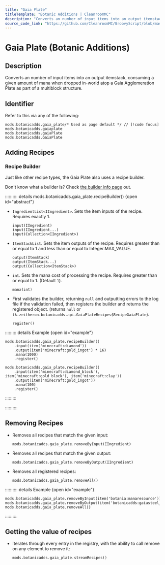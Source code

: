 ```yaml
---
title: "Gaia Plate"
titleTemplate: "Botanic Additions | CleanroomMC"
description: "Converts an number of input items into an output itemstack, consuming a given amount of mana when dropped in-world atop a Gaia Agglomeration Plate as part of a multiblock structure."
source_code_link: "https://github.com/CleanroomMC/GroovyScript/blob/master/src/main/java/com/cleanroommc/groovyscript/compat/mods/botanicadditions/GaiaPlate.java"
---
```


# Gaia Plate (Botanic Additions)

## Description

Converts an number of input items into an output itemstack, consuming a given amount of mana when dropped in-world atop a Gaia Agglomeration Plate as part of a multiblock structure.

## Identifier

Refer to this via any of the following:

```groovy:no-line-numbers {1}
mods.botanicadds.gaia_plate/* Used as page default */ // [!code focus]
mods.botanicadds.gaiaplate
mods.botanicadds.gaiaPlate
mods.botanicadds.GaiaPlate
```


## Adding Recipes

### Recipe Builder

Just like other recipe types, the Gaia Plate also uses a recipe builder.

Don't know what a builder is? Check [the builder info page](../../getting_started/builder.md) out.

:::::::::: details mods.botanicadds.gaia_plate.recipeBuilder() {open id="abstract"}
- `IngredientList<IIngredient>`. Sets the item inputs of the recipe. Requires exactly 1.

    ```groovy:no-line-numbers
    input(IIngredient)
    input(IIngredient...)
    input(Collection<IIngredient>)
    ```

- `ItemStackList`. Sets the item outputs of the recipe. Requires greater than or equal to 1 and less than or equal to Integer.MAX_VALUE.

    ```groovy:no-line-numbers
    output(ItemStack)
    output(ItemStack...)
    output(Collection<ItemStack>)
    ```

- `int`. Sets the mana cost of processing the recipe. Requires greater than or equal to 1. (Default `1`).

    ```groovy:no-line-numbers
    mana(int)
    ```

- First validates the builder, returning `null` and outputting errors to the log file if the validation failed, then registers the builder and returns the registered object. (returns `null` or `tk.zeitheron.botanicadds.api.GaiaPlateRecipes$RecipeGaiaPlate`).

    ```groovy:no-line-numbers
    register()
    ```

::::::::: details Example {open id="example"}
```groovy:no-line-numbers
mods.botanicadds.gaia_plate.recipeBuilder()
    .input(item('minecraft:diamond'))
    .output(item('minecraft:gold_ingot') * 16)
    .mana(1000)
    .register()

mods.botanicadds.gaia_plate.recipeBuilder()
    .input(item('minecraft:diamond_block'), item('minecraft:gold_block'), item('minecraft:clay'))
    .output(item('minecraft:gold_ingot'))
    .mana(100)
    .register()
```

:::::::::

::::::::::

## Removing Recipes

- Removes all recipes that match the given input:

    ```groovy:no-line-numbers
    mods.botanicadds.gaia_plate.removeByInput(IIngredient)
    ```

- Removes all recipes that match the given output:

    ```groovy:no-line-numbers
    mods.botanicadds.gaia_plate.removeByOutput(IIngredient)
    ```

- Removes all registered recipes:

    ```groovy:no-line-numbers
    mods.botanicadds.gaia_plate.removeAll()
    ```

:::::::::: details Example {open id="example"}
```groovy:no-line-numbers
mods.botanicadds.gaia_plate.removeByInput(item('botania:manaresource'))
mods.botanicadds.gaia_plate.removeByOutput(item('botanicadds:gaiasteel_ingot'))
mods.botanicadds.gaia_plate.removeAll()
```

::::::::::

## Getting the value of recipes

- Iterates through every entry in the registry, with the ability to call remove on any element to remove it:

    ```groovy:no-line-numbers
    mods.botanicadds.gaia_plate.streamRecipes()
    ```
